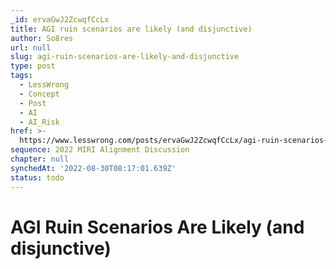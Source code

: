 ```yaml
---
_id: ervaGwJ2ZcwqfCcLx
title: AGI ruin scenarios are likely (and disjunctive)
author: So8res
url: null
slug: agi-ruin-scenarios-are-likely-and-disjunctive
type: post
tags:
  - LessWrong
  - Concept
  - Post
  - AI
  - AI_Risk
href: >-
  https://www.lesswrong.com/posts/ervaGwJ2ZcwqfCcLx/agi-ruin-scenarios-are-likely-and-disjunctive
sequence: 2022 MIRI Alignment Discussion
chapter: null
synchedAt: '2022-08-30T08:17:01.639Z'
status: todo
---
```


# AGI Ruin Scenarios Are Likely (and disjunctive)
